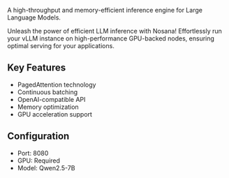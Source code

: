 A high-throughput and memory-efficient inference engine for Large Language Models.

Unleash the power of efficient LLM inference with Nosana! Effortlessly run your vLLM instance on high-performance GPU-backed nodes, ensuring optimal serving for your applications.

## Key Features
- PagedAttention technology
- Continuous batching
- OpenAI-compatible API
- Memory optimization
- GPU acceleration support

## Configuration
- Port: 8080
- GPU: Required
- Model: Qwen2.5-7B